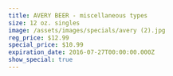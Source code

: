 ```yaml
---
title: AVERY BEER - miscellaneous types
size: 12 oz. singles
image: /assets/images/specials/avery (2).jpg
reg_price: $12.99
special_price: $10.99
expiration_date: 2016-07-27T00:00:00.000Z
show_special: true
---
```



